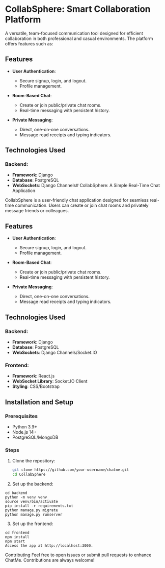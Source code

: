 # CollabSphere: Smart Collaboration Platform
A versatile, team-focused communication tool designed for efficient collaboration in both professional and casual environments. The platform offers features such as:

## Features
- **User Authentication**:
  - Secure signup, login, and logout.
  - Profile management.

- **Room-Based Chat**:
  - Create or join public/private chat rooms.
  - Real-time messaging with persistent history.

- **Private Messaging**:
  - Direct, one-on-one conversations.
  - Message read receipts and typing indicators.

## Technologies Used
### Backend:
- **Framework**: Django
- **Database**: PostgreSQL
- **WebSockets**: Django Channels# CollabSphere: A Simple Real-Time Chat Application

CollabSphere is a user-friendly chat application designed for seamless real-time communication. Users can create or join chat rooms and privately message friends or colleagues.

## Features
- **User Authentication**:
  - Secure signup, login, and logout.
  - Profile management.

- **Room-Based Chat**:
  - Create or join public/private chat rooms.
  - Real-time messaging with persistent history.

- **Private Messaging**:
  - Direct, one-on-one conversations.
  - Message read receipts and typing indicators.

## Technologies Used
### Backend:
- **Framework**: Django
- **Database**: PostgreSQL
- **WebSockets**: Django Channels/Socket.IO

### Frontend:
- **Framework**: React.js
- **WebSocket Library**: Socket.IO Client
- **Styling**: CSS/Bootstrap

## Installation and Setup
### Prerequisites
- Python 3.9+
- Node.js 14+
- PostgreSQL/MongoDB

### Steps
1. Clone the repository:
   ```bash
   git clone https://github.com/your-username/chatme.git
   cd CollabSphere
2. Set up the backend:
   
```
cd backend
python -m venv venv
source venv/bin/activate
pip install -r requirements.txt
python manage.py migrate
python manage.py runserver
```

3. Set up the frontend:
```
cd frontend
npm install
npm start
Access the app at http://localhost:3000.
```

Contributing
Feel free to open issues or submit pull requests to enhance ChatMe. Contributions are always welcome!
